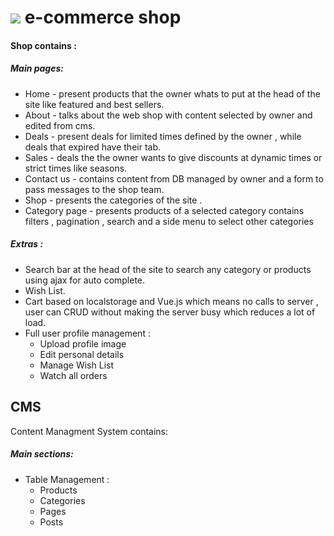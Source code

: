 <h1><img src="https://laravel.com/assets/img/components/logo-laravel.svg"> e-commerce shop</h1>
<h4>Shop contains :</h4>
<h5>Main pages:</h5> 
<ul>

<li>Home - present products that the owner whats to put at the head of the site like featured and best sellers.</li>
<li>About - talks about the web shop with content selected by owner and edited from cms.</li>
<li>Deals - present deals for limited times defined by the owner , while deals that expired have their tab.</li>
<li>Sales - deals the the owner wants to give discounts at dynamic times or strict times like seasons.</li>
<li>Contact us - contains content from DB managed by owner and a form to pass messages to the shop team.</li>
<li>Shop - presents the categories of the site .</li>
<li>Category page - presents products of a selected category contains filters , pagination , search and a side menu to select other categories</li>
</ul>
<h5>Extras : </h5>
<ul>
    <li>Search bar at the head of the site to search any category or products using ajax for auto complete.</li>
    <li>Wish List.</li>
    <li>Cart based on localstorage and Vue.js which means no calls to server , user can CRUD without making the server busy which reduces a lot of load.</li>
    <li>Full user profile management :
        <ul>
            <li>Upload profile image</li>
            <li>Edit personal details</li>
            <li>Manage Wish List</li>
            <li>Watch all orders</li>
        </ul>
    </li>
</ul>
<h2>CMS</h2>
<p>Content Managment System contains:</p>
<h5>Main sections:</h5> 
<ul>
    <li>Table Management :
        <ul>
            <li>Products</li>
            <li>Categories</li>
            <li>Pages</li>
            <li>Posts</li>
        </ul>
    </li>
</ul>

